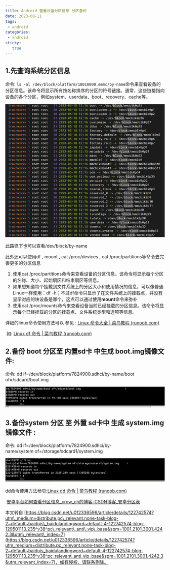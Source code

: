 ```yaml
---
title: Android 查看设备分区信息 分区备份
date: 2023-08-11
tags:
 - android
categories: 
 - android
sticky: 
   true
---
```


## 1.先查询系统分区信息

命令: `ls -al /dev/block/platform/18010800.emmc/by-name`命令来查看设备的分区信息。该命令将显示所有按名称排序的分区的符号链接。通常，这些链接指向设备的各个分区，例如system、userdata、boot、recovery、cache等。

![image-20230818153902304](https://raw.githubusercontent.com/shug666/image/main/images/image-20230818153902304.png)

此路径下也可以查看/dev/block/by-name

此外还可以使用df , mount ,  cat /proc/devices , cat /proc/partitions等命令去完善更多的分区信息

1. 使用cat /proc/partitions命令来查看设备的分区信息。该命令将显示每个分区的名称、大小、起始扇区和结束扇区等信息。
2. 如果想知道每个挂载到文件系统上的分区大小和使用情况的信息，可以像普通Linux一样使用：df -h；不过df命令只显示了在文件系统上的挂载点，并没有显示对应的块设备是哪个，这点可以通过使用**mount**命令来弥补
3. 使用cat /proc/mounts命令来查看设备当前已经挂载的分区信息。该命令将显示每个已经挂载的分区的挂载点、文件系统类型和选项等信息。

详细的linux命令使用方法可以 参见 : [Linux 命令大全 | 菜鸟教程 (runoob.com)](https://www.runoob.com/linux/linux-command-manual.html "Linux 命令大全 | 菜鸟教程 (runoob.com)")

 如: [Linux df 命令 | 菜鸟教程 (runoob.com)](https://www.runoob.com/linux/linux-comm-df.html " Linux df 命令 | 菜鸟教程 (runoob.com)")

2.备份 boot 分区至 内置sd卡 中生成 boot.img镜像文件:
-------------------------------------

命令: dd if=/dev/block/platform/7824900.sdhci/by-name/boot of=/sdcard/boot.img

![](https://raw.githubusercontent.com/shug666/image/main/images/a5762e0b61c241b398cce4d2f8e11018.png)

3.备份system 分区 至 外置 sd卡中 生成 system.img镜像文件 :
-------------------------------------------

命令: dd if=/dev/block/platform/7824900.sdhci/by-name/system of=/storage/sdcard1/system.img

![](https://raw.githubusercontent.com/shug666/image/main/images/e4fe528c35db4608a5feee9e1c70ccb8.png)

dd命令使用方法参见:[Linux dd 命令 | 菜鸟教程 (runoob.com)](https://www.runoob.com/linux/linux-comm-dd.html "Linux dd 命令 | 菜鸟教程 (runoob.com)") 



 [安卓平台如何查看分区信息\_crow\_ch的博客-CSDN博客\_安卓分区表](https://blog.csdn.net/crow_ch/article/details/86528219 "安卓平台如何查看分区信息_crow_ch的博客-CSDN博客_安卓分区表")

  

本文转自 [https://blog.csdn.net/u012336596/article/details/122742574?utm\_medium=distribute.pc\_relevant.none-task-blog-2~default~baidujs\_baidulandingword~default-4-122742574-blog-129501113.235^v38^pc\_relevant\_anti\_vip\_base&spm=1001.2101.3001.4242.3&utm\_relevant\_index=7](https://blog.csdn.net/u012336596/article/details/122742574?utm_medium=distribute.pc_relevant.none-task-blog-2~default~baidujs_baidulandingword~default-4-122742574-blog-129501113.235^v38^pc_relevant_anti_vip_base&spm=1001.2101.3001.4242.3&utm_relevant_index=7)，如有侵权，请联系删除。